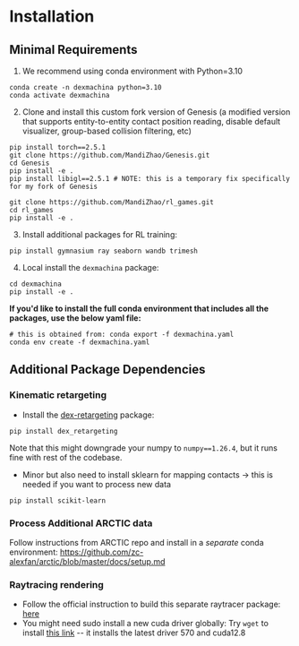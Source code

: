 # Installation

## Minimal Requirements
1. We recommend using conda environment with Python=3.10
```
conda create -n dexmachina python=3.10
conda activate dexmachina
```
2. Clone and install this custom fork version of Genesis (a modified version that supports entity-to-entity contact position reading, disable default visualizer, group-based collision filtering, etc) 
```
pip install torch==2.5.1
git clone https://github.com/MandiZhao/Genesis.git
cd Genesis
pip install -e .
pip install libigl==2.5.1 # NOTE: this is a temporary fix specifically for my fork of Genesis

git clone https://github.com/MandiZhao/rl_games.git
cd rl_games
pip install -e .
```
3. Install additional packages for RL training:
```
pip install gymnasium ray seaborn wandb trimesh
```

4. Local install the `dexmachina` package:
```
cd dexmachina
pip install -e .
```
**If you'd like to install the full conda environment that includes all the packages, use the below yaml file:**
```
# this is obtained from: conda export -f dexmachina.yaml
conda env create -f dexmachina.yaml
```


## Additional Package Dependencies 

### Kinematic retargeting
- Install the [dex-retargeting](https://github.com/dexsuite/dex-retargeting) package:
```
pip install dex_retargeting
```
Note that this might downgrade your numpy to `numpy==1.26.4`, but it runs fine with rest of the codebase.

- Minor but also need to install sklearn for mapping contacts -> this is needed if you want to process new data
```
pip install scikit-learn
```

### Process Additional ARCTIC data 
Follow instructions from ARCTIC repo and install in a *separate* conda environment: https://github.com/zc-alexfan/arctic/blob/master/docs/setup.md

### Raytracing rendering 
- Follow the official instruction to build this separate raytracer package: [here](https://genesis-world.readthedocs.io/en/latest/user_guide/getting_started/visualization.html#photo-realistic-ray-tracing-rendering)
- You might need sudo install a new cuda driver globally: Try `wget` to install [this link](https://developer.nvidia.com/cuda-12-2-2-download-archive?target_os=Linux&target_arch=x86_64&Distribution=Ubuntu&target_version=22.04&target_type=deb_local) -- it installs the latest driver 570 and cuda12.8
